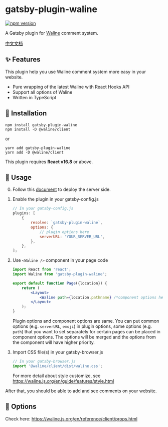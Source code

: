 # gatsby-plugin-waline

[![npm version](https://badge.fury.io/js/gatsby-plugin-waline.svg)](https://badge.fury.io/js/gatsby-plugin-waline)

A Gatsby plugin for [Waline](https://waline.js.org/en/) comment system.

[中文文档](https://github.com/Talaxy009/gatsby-plugin-waline/blob/main/README-zh.md)

## ✨ Features

This plugin help you use Waline comment system more easy in your website.

- Pure wrapping of the latest Waline with React Hooks API
- Support all options of Waline
- Written in TypeScript

## 🚚 Installation

```shell
npm install gatsby-plugin-waline
npm install -D @waline/client
```

or

```shell
yarn add gatsby-plugin-waline
yarn add -D @waline/client
```

This plugin requires **React v16.8** or above.

## 🔦 Usage

0. Follow this [document](https://waline.js.org/en/guide/get-started/) to deploy the server side.

1. Enable the plugin in your gatsby-config.js

    ```js
    // In your gatsby-config.js
    plugins: [
        {
            resolve: `gatsby-plugin-waline`,
            options: {
                // plugin options here
                serverURL: 'YOUR_SERVER_URL',
            },
        },
    ];
    ```

2. Use `<Waline />` component in your page code

    ```jsx
    import React from 'react';
    import Waline from 'gatsby-plugin-waline';

    export default function Page({location}) {
        return (
            <Layout>
                <Waline path={location.pathname} /*component options here*/ />
            </Layout>
        );
    }
    ```

    Plugin options and component options are same. You can put common options (e.g. `serverURL`, `emoji`) in plugin options, some options (e.g. `path`) that you want to set separately for certain pages can be placed in component options. The options will be merged and the options from the component will have higher priority.

3. Import CSS file(s) in your gatsby-browser.js

    ```jsx
    // In your gatsby-browser.js
    import '@waline/client/dist/waline.css';
    ```

    For more detail about style customize, see <https://waline.js.org/en/guide/features/style.html>

After that, you should be able to add and see comments on your website.

## 🔧 Options

Check here: <https://waline.js.org/en/reference/client/props.html>
